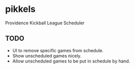 # pikkels
Providence Kickball League Scheduler

## TODO
- UI to remove specific games from schedule.
- Show unscheduled games nicely.
- Allow unscheduled games to be put in schedule by hand.
